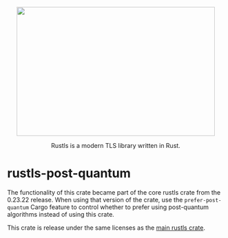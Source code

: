 <p align="center">
  <img width="460" height="300" src="https://raw.githubusercontent.com/rustls/rustls/main/admin/rustls-logo-web.png">
</p>

<p align="center">
Rustls is a modern TLS library written in Rust.
</p>

# rustls-post-quantum

The functionality of this crate became part of the core rustls
crate from the 0.23.22 release. When using that version of the crate,
use the `prefer-post-quantum` Cargo feature to control whether to prefer
using post-quantum algorithms instead of using this crate.

This crate is release under the same licenses as the [main rustls crate][rustls].

[rustls]: https://crates.io/crates/rustls
[`rustls::crypto::CryptoProvider`]: https://docs.rs/rustls/latest/rustls/crypto/struct.CryptoProvider.html
